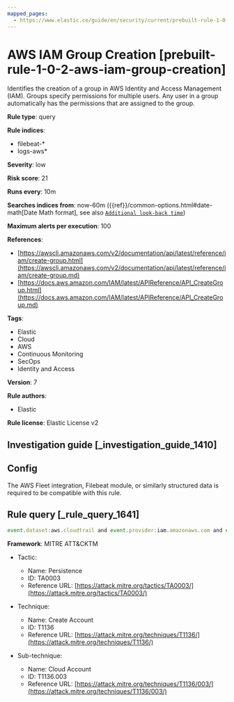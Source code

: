 ```yaml
---
mapped_pages:
  - https://www.elastic.co/guide/en/security/current/prebuilt-rule-1-0-2-aws-iam-group-creation.html
---
```


# AWS IAM Group Creation [prebuilt-rule-1-0-2-aws-iam-group-creation]

Identifies the creation of a group in AWS Identity and Access Management (IAM). Groups specify permissions for multiple users. Any user in a group automatically has the permissions that are assigned to the group.

**Rule type**: query

**Rule indices**:

* filebeat-*
* logs-aws*

**Severity**: low

**Risk score**: 21

**Runs every**: 10m

**Searches indices from**: now-60m ({{ref}}/common-options.html#date-math[Date Math format], see also [`Additional look-back time`](docs-content://solutions/security/detect-and-alert/create-detection-rule.md#rule-schedule))

**Maximum alerts per execution**: 100

**References**:

* [https://awscli.amazonaws.com/v2/documentation/api/latest/reference/iam/create-group.html](https://awscli.amazonaws.com/v2/documentation/api/latest/reference/iam/create-group.md)
* [https://docs.aws.amazon.com/IAM/latest/APIReference/API_CreateGroup.html](https://docs.aws.amazon.com/IAM/latest/APIReference/API_CreateGroup.md)

**Tags**:

* Elastic
* Cloud
* AWS
* Continuous Monitoring
* SecOps
* Identity and Access

**Version**: 7

**Rule authors**:

* Elastic

**Rule license**: Elastic License v2

## Investigation guide [_investigation_guide_1410]

## Config

The AWS Fleet integration, Filebeat module, or similarly structured data is required to be compatible with this rule.

## Rule query [_rule_query_1641]

```js
event.dataset:aws.cloudtrail and event.provider:iam.amazonaws.com and event.action:CreateGroup and event.outcome:success
```

**Framework**: MITRE ATT&CKTM

* Tactic:

    * Name: Persistence
    * ID: TA0003
    * Reference URL: [https://attack.mitre.org/tactics/TA0003/](https://attack.mitre.org/tactics/TA0003/)

* Technique:

    * Name: Create Account
    * ID: T1136
    * Reference URL: [https://attack.mitre.org/techniques/T1136/](https://attack.mitre.org/techniques/T1136/)

* Sub-technique:

    * Name: Cloud Account
    * ID: T1136.003
    * Reference URL: [https://attack.mitre.org/techniques/T1136/003/](https://attack.mitre.org/techniques/T1136/003/)



